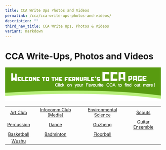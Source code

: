 ```yaml
---
title: CCA Write Ups Photos and Videos
permalink: /cca/cca-write-ups-photos-and-videos/
description: ""
third_nav_title: CCA Write Ups, Photos & Videos
variant: markdown
---
```

# CCA Write-Ups, Photos and Videos

![](/images/Cca/CCA-Hdr.png)

|                 |                       |                         |                     |
|:---------------:|:---------------------:|:-----------------------:|:-------------------:|
|   [Art Club](https://www.fernvalepri.moe.edu.sg/cca/CCA-Write-Ups-Photos-and-Videos/art-club/)      | [Infocomm Club (Media)](https://www.fernvalepri.moe.edu.sg/cca/CCA-Write-Ups-Photos-and-Videos/infocomm-club-media/)  |  [Environmental Science](https://www.fernvalepri.moe.edu.sg/cca/CCA-Write-Ups-Photos-and-Videos/environmental-science/) |   [Scouts](https://www.fernvalepri.moe.edu.sg/cca/CCA-Write-Ups-Photos-and-Videos/scouts/) <br>     |
| [ Percussion](https://www.fernvalepri.moe.edu.sg/cca/CCA-Write-Ups-Photos-and-Videos/percussion/)     |    [Dance](https://www.fernvalepri.moe.edu.sg/cca/CCA-Write-Ups-Photos-and-Videos/dance/)              |      [Guzheng](https://www.fernvalepri.moe.edu.sg/cca/CCA-Write-Ups-Photos-and-Videos/guzheng/)            | [Guitar Ensemble](https://www.fernvalepri.moe.edu.sg/cca/CCA-Write-Ups-Photos-and-Videos/guitar-ensemble/) <br> |
|  [Basketball](https://www.fernvalepri.moe.edu.sg/cca/CCA-Write-Ups-Photos-and-Videos/basketball/)     |       [Badminton](https://www.fernvalepri.moe.edu.sg/cca/CCA-Write-Ups-Photos-and-Videos/badminton/)       |      [ Floorball](/cca/CCA-Write-Ups-Photos-and-Videos/floorball/)        
 |  [Wushu](https://www.fernvalepri.moe.edu.sg/cca/CCA-Write-Ups-Photos-and-Videos/wushu/)              |